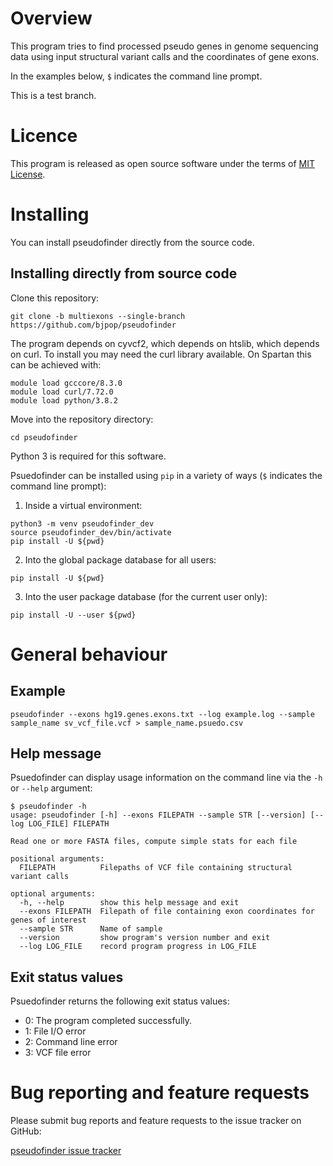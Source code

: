 # Overview 

This program tries to find processed pseudo genes in genome sequencing data using input structural variant calls and the coordinates of gene exons. 

In the examples below, `$` indicates the command line prompt.

This is a test branch.

# Licence

This program is released as open source software under the terms of [MIT License](https://raw.githubusercontent.com/bjpop/pseudofinder/master/LICENSE).

# Installing

You can install pseudofinder directly from the source code.

## Installing directly from source code

Clone this repository: 
```
git clone -b multiexons --single-branch https://github.com/bjpop/pseudofinder
```

The program depends on cyvcf2, which depends on htslib, which depends on curl. To install you may need the curl library available. On Spartan this can be achieved with:
```
module load gcccore/8.3.0
module load curl/7.72.0
module load python/3.8.2
```

Move into the repository directory:
```
cd pseudofinder
```

Python 3 is required for this software.

Psuedofinder can be installed using `pip` in a variety of ways (`$` indicates the command line prompt):

1. Inside a virtual environment:
```
python3 -m venv pseudofinder_dev
source pseudofinder_dev/bin/activate
pip install -U ${pwd}
```
2. Into the global package database for all users:
```
pip install -U ${pwd}
```
3. Into the user package database (for the current user only):
```
pip install -U --user ${pwd}
```


# General behaviour

## Example

```
pseudofinder --exons hg19.genes.exons.txt --log example.log --sample sample_name sv_vcf_file.vcf > sample_name.psuedo.csv 
```

## Help message

Psuedofinder can display usage information on the command line via the `-h` or `--help` argument:

```
$ pseudofinder -h
usage: pseudofinder [-h] --exons FILEPATH --sample STR [--version] [--log LOG_FILE] FILEPATH

Read one or more FASTA files, compute simple stats for each file

positional arguments:
  FILEPATH          Filepaths of VCF file containing structural variant calls

optional arguments:
  -h, --help        show this help message and exit
  --exons FILEPATH  Filepath of file containing exon coordinates for genes of interest
  --sample STR      Name of sample
  --version         show program's version number and exit
  --log LOG_FILE    record program progress in LOG_FILE
```

## Exit status values

Psuedofinder returns the following exit status values:

* 0: The program completed successfully.
* 1: File I/O error
* 2: Command line error 
* 3: VCF file error

# Bug reporting and feature requests

Please submit bug reports and feature requests to the issue tracker on GitHub:

[pseudofinder issue tracker](https://github.com/bjpop/pseudofinder/issues)
